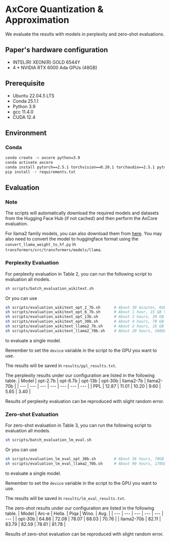 # AxCore Quantization & Approximation

We evaluate the results with models in perplexity and zero-shot evaluations.

## Paper's hardware configuration

+ INTEL(R) XEON(R) GOLD 6544Y
+ 4 * NVIDIA RTX 6000 Ada GPUs (48GB)

## Prerequisite

+ Ubuntu 22.04.5 LTS
+ Conda 25.1.1
+ Python 3.9
+ gcc 11.4.0
+ CUDA 12.4

## Environment

### Conda
```bash
conda create -n axcore python=3.9
conda activate axcore
conda install pytorch==2.5.1 torchvision==0.20.1 torchaudio==2.5.1 pytorch-cuda=12.4 -c pytorch -c nvidia
pip install -r requirements.txt
```

## Evaluation

### Note

The scripts will automatically download the required models and datasets from the Hugging Face Hub (if not cached) and then perform the AxCore evaluation.

For llama2 family models, you can also download them from [here](https://llama.meta.com/llama-downloads). You may also need to convert the model to huggingface format using the `convert_llama_weight_to_hf.py` in `transformers/src/transformers/models/llama`.

### Perplexity Evaluation

For perplexity evaluation in Table 2, you can run the following script to evaluation all models.
```bash
sh scripts/batch_evaluation_wikitext.sh
```
Or you can use
```bash
sh scripts/evaluation_wikitext_opt_2_7b.sh      # About 30 minutes, 6GB VRAM
sh scripts/evaluation_wikitext_opt_6_7b.sh      # About 1 hour, 15 GB VRAM
sh scripts/evaluation_wikitext_opt_13b.sh       # About 2 hours, 30 GB VRAM
sh scripts/evaluation_wikitext_opt_30b.sh       # About 4 hours, 70 GB VRAM
sh scripts/evaluation_wikitext_llama2_7b.sh     # About 2 hours, 16 GB VRAM
sh scripts/evaluation_wikitext_llama2_70b.sh    # About 20 hours, 160GB VRAM
```
to evaluate a single model.

Remember to set the `device` variable in the script to the GPU you want to use.

The results will be saved in `results/ppl_results.txt`.

The perplexity results under our configuration are listed in the following table.
| Model | opt-2.7b | opt-6.7b | opt-13b | opt-30b | llama2-7b | llama2-70b |
| --- | --- | --- | --- | --- | --- | --- |
| PPL | 12.87 | 11.01 | 10.20 | 9.60 | 5.65 | 3.40 |

Results of perplexity evaluation can be reproduced with slight random error.


### Zero-shot Evaluation

For zero-shot evaluation in Table 3, you can run the following script to evaluation all models.
```bash
sh scripts/batch_evaluation_lm_eval.sh
```
Or you can use
```bash
sh scripts/evaluation_lm_eval_opt_30b.sh        # About 36 hours, 70GB VRAM
sh scripts/evaluation_lm_eval_llama2_70b.sh     # About 90 hours, 170GB VRAM 
```
to evaluate a single model.

Remember to set the `device` variable in the script to the GPU you want to use.

The results will be saved in `results/lm_eval_results.txt`.

The zero-shot results under our configuration are listed in the following table.
| Model | Arc-e | Hella. | Piqa | Wino. | Avg. |
| --- | --- | --- | --- | --- | --- |
| opt-30b | 64.86 | 72.08 | 78.07 | 68.03 | 70.76 |
| llama2-70b | 82.11 | 83.79 | 82.59 | 78.61 | 81.78 |

Results of zero-shot evaluation can be reproduced with slight random error.